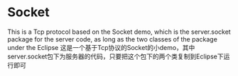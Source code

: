 # Socket
This is a Tcp protocol based on the Socket demo, which is the server.socket package for the server code, as long as the two classes of the package under the Eclipse
这是一个基于Tcp协议的Socket的小demo，其中server.socket包下为服务器的代码，只要把这个包下的两个类复制到Eclipse下运行即可
